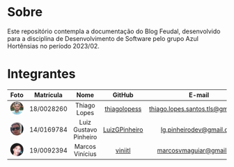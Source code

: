 # Sobre
Este repositório contempla a documentação do Blog Feudal, desenvolvido para a disciplina de Desenvolvimento de Software pelo grupo Azul Hortênsias no período 2023/02.

# Integrantes

| Foto | Matrícula | Nome | GitHub | E-mail|
|:--:|:--:|:--:|:--:|:--:|
| ![Thiago Lopes](docs/assets/members/Thiago_L.png) | 18/0028260 | Thiago Lopes | [thiagolopess](https://github.com/thiagolopess) | thiago.lopes.santos.tls@gmail.com
| ![Luiz Gustavo Pinheiro](docs/assets/members/Luiz_P.png) | 14/0169784 | Luiz Gustavo Pinheiro | [LuizGPinheiro](https://github.com/LuizGPinheiro) | lg.pinheirodev@gmail.com
| ![Marcos Vinícius Monteiro de Aguiar](docs/assets/members/vini.png) | 19/0092394 | Marcos Vinícius | [viniitl](https://github.com/viniitl) | marcosvmaguiar@gmail.com
